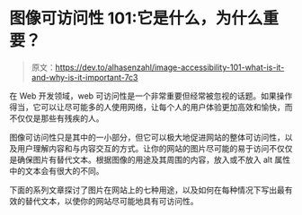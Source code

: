 # 图像可访问性 101:它是什么，为什么重要？

> 原文：<https://dev.to/alhasenzahl/image-accessibility-101-what-is-it-and-why-is-it-important-7c3>

在 Web 开发领域，web 可访问性是一个非常重要但经常被忽视的话题。如果操作得当，它可以让尽可能多的人使用网络，让每个人的用户体验更加高效和愉快，而不仅仅是那些有残疾的人。

图像可访问性只是其中的一小部分，但它可以极大地促进网站的整体可访问性，以及用户理解内容和与内容交互的方式。让你的网站的图片尽可能的易于访问不仅仅是确保图片有替代文本。根据图像的用途及其周围的内容，放入或不放入 alt 属性中的文本会有很大的不同。

下面的系列文章探讨了图片在网站上的七种用途，以及如何在每种情况下写出最有效的替代文本，以使你的网站尽可能地具有可访问性。